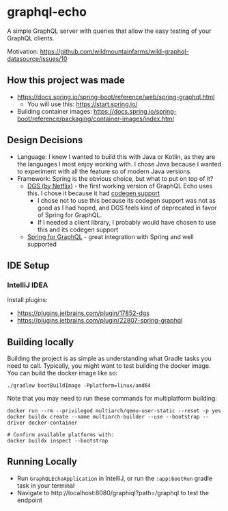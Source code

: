 # graphql-echo
A simple GraphQL server with queries that allow the easy testing of your GraphQL clients.

Motivation: https://github.com/wildmountainfarms/wild-graphql-datasource/issues/10


## How this project was made

* https://docs.spring.io/spring-boot/reference/web/spring-graphql.html
  * You will use this: https://start.spring.io/
* Building container images: https://docs.spring.io/spring-boot/reference/packaging/container-images/index.html

## Design Decisions

* Language: I knew I wanted to build this with Java or Kotlin, as they are the languages I most enjoy working with. I chose Java because I wanted to experiment with all the feature so of modern Java versions.
* Framework: Spring is the obvious choice, but what to put on top of it?
  * [DGS (by Netflix)](https://netflix.github.io/dgs/) - the first working version of GraphQL Echo uses this. I chose it because it had [codegen support](https://netflix.github.io/dgs/generating-code-from-schema/)
    * I chose not to use this because its codegen support was not as good as I had hoped, and DGS feels kind of deprecated in favor of Spring for GraphQL.
    * If I needed a client library, I probably would have chosen to use this and its codegen support
  * [Spring for GraphQL](https://spring.io/projects/spring-graphql) - great integration with Spring and well supported

## IDE Setup

### IntelliJ IDEA

Install plugins:
* https://plugins.jetbrains.com/plugin/17852-dgs
* https://plugins.jetbrains.com/plugin/22807-spring-graphql

## Building locally

Building the project is as simple as understanding what Gradle tasks you need to call.
Typically, you might want to test building the docker image.
You can build the docker image like so:

```shell
./gradlew bootBuildImage -Pplatform=linux/amd64
```

Note that you may need to run these commands for multiplatform building:
```shell
docker run --rm --privileged multiarch/qemu-user-static --reset -p yes
docker buildx create --name multiarch-builder --use --bootstrap --driver docker-container

# Confirm available platforms with:
docker buildx inspect --bootstrap
```

## Running Locally

* Run `GraphQLEchoApplication` in IntelliJ, or run the `:app:bootRun` gradle task in your terminal
* Navigate to http://localhost:8080/graphiql?path=/graphql to test the endpoint
